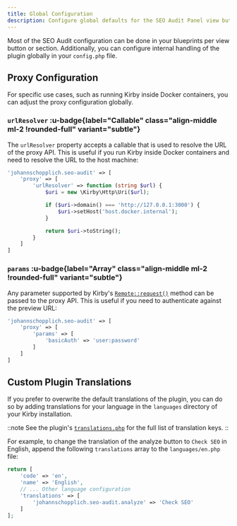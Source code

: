 ```yaml
---
title: Global Configuration
description: Configure global defaults for the SEO Audit Panel view button and sections.
---
```


Most of the SEO Audit configuration can be done in your blueprints per view button or section. Additionally, you can configure internal handling of the plugin globally in your `config.php` file.

## Proxy Configuration

For specific use cases, such as running Kirby inside Docker containers, you can adjust the proxy configuration globally.

### `urlResolver` :u-badge{label="Callable" class="align-middle ml-2 !rounded-full" variant="subtle"}

The `urlResolver` property accepts a callable that is used to resolve the URL of the proxy API. This is useful if you run Kirby inside Docker containers and need to resolve the URL to the host machine:

```php [config.php]
'johannschopplich.seo-audit' => [
    'proxy' => [
        'urlResolver' => function (string $url) {
            $uri = new \Kirby\Http\Uri($url);

            if ($uri->domain() === 'http://127.0.0.1:3000') {
                $uri->setHost('host.docker.internal');
            }

            return $uri->toString();
        }
    ]
]
```

### `params` :u-badge{label="Array" class="align-middle ml-2 !rounded-full" variant="subtle"}

Any parameter supported by Kirby's [`Remote::request()`](https://getkirby.com/docs/reference/objects/http/remote/request#params-array) method can be passed to the proxy API. This is useful if you need to authenticate against the preview URL:

```php [config.php]
'johannschopplich.seo-audit' => [
    'proxy' => [
        'params' => [
            'basicAuth' => 'user:password'
        ]
    ]
]
```

## Custom Plugin Translations

If you prefer to overwrite the default translations of the plugin, you can do so by adding translations for your language in the `languages` directory of your Kirby installation.

::note
See the plugin's [`translations.php`](https://github.com/kirby-tools/kirby-seo-audit/blob/main/src/extensions/translations.php) for the full list of translation keys.
::

For example, to change the translation of the analyze button to `Check SEO` in English, append the following `translations` array to the `languages/en.php` file:

```php [languages/en.php]
return [
    'code' => 'en',
    'name' => 'English',
    // ... Other language configuration
    'translations' => [
        'johannschopplich.seo-audit.analyze' => 'Check SEO'
    ]
];
```
